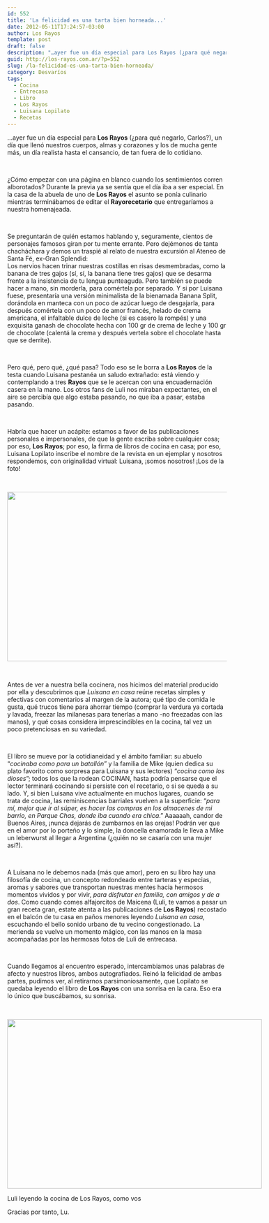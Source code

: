 ```yaml
---
id: 552
title: 'La felicidad es una tarta bien horneada...'
date: 2012-05-11T17:24:57-03:00
author: Los Rayos
template: post
draft: false
description: "…ayer fue un día especial para Los Rayos (¿para qué negarlo, Carlos?), un día que llenó nuestros cuerpos, almas y corazones y los de mucha gente más, un día realista hasta el cansancio, de tan fuera de lo cotidiano."
guid: http://los-rayos.com.ar/?p=552
slug: /la-felicidad-es-una-tarta-bien-horneada/
category: Desvaríos
tags:
  - Cocina
  - Entrecasa
  - Libro
  - Los Rayos
  - Luisana Lopilato
  - Recetas
---
```

<div style="text-align: left;">
  …ayer fue un día especial para <strong>Los Rayos</strong> (¿para qué negarlo, Carlos?), un día que llenó nuestros cuerpos, almas y corazones y los de mucha gente más, un día realista hasta el cansancio, de tan fuera de lo cotidiano.
</div>

&nbsp;

<div style="text-align: left;">
  ¿Cómo empezar con una página en blanco cuando los sentimientos corren alborotados? Durante la previa ya se sentía que el día iba a ser especial. En la casa de la abuela de uno de <strong>Los Rayos</strong> el asunto se ponía culinario mientras terminábamos de editar el <strong>Rayorecetario</strong> que entregaríamos a nuestra homenajeada.
</div>

&nbsp;

<div style="text-align: left;">
  Se preguntarán de quién estamos hablando y, seguramente, cientos de personajes famosos giran por tu mente errante. Pero dejémonos de tanta chacháchara y demos un traspié al relato de nuestra excursión al Ateneo de Santa Fé, ex-Gran Splendid:
</div>

<div style="text-align: left;">
  Los nervios hacen trinar nuestras costillas en risas desmembradas, como la banana de tres gajos (sí, sí, la banana tiene tres gajos) que se desarma frente a la insistencia de tu lengua punteaguda. Pero también se puede hacer a mano, sin morderla, para comértela por separado. Y si por Luisana fuese, presentaría una versión minimalista de la bienamada Banana Split, dorándola en manteca con un poco de azúcar luego de desgajarla, para después comértela con un poco de amor francés, helado de crema americana, el infaltable dulce de leche (si es casero la rompés) y una exquisita ganash de chocolate hecha con 100 gr de crema de leche y 100 gr de chocolate (calentá la crema y después vertela sobre el chocolate hasta que se derrite).
</div>

&nbsp;

<div style="text-align: left;">
  Pero qué, pero qué, ¿qué pasa? Todo eso se le borra a <strong>Los Rayos</strong> de la testa cuando Luisana pestanéa un saludo extrañado: está viendo y contemplando a tres <strong>Rayos</strong> que se le acercan con una encuadernación casera en la mano. Los otros fans de Luli nos miraban expectantes, en el aire se percibía que algo estaba pasando, no que iba a pasar, estaba pasando.
</div>

&nbsp;

<div style="text-align: left;">
  Habría que hacer un acápite: estamos a favor de las publicaciones personales e impersonales, de que la gente escriba sobre cualquier cosa; por eso, <strong>Los Rayos</strong>; por eso, la firma de libros de cocina en casa; por eso, Luisana Lopilato inscribe el nombre de la revista en un ejemplar y nosotros respondemos, con originalidad virtual: Luisana, ¡somos nosotros! ¡Los de la foto!
</div>

&nbsp;

<div style="text-align: left;">
  <img class=" wp-image-560" title="luli" src="https://los-rayos.com/wp-content/uploads/2012/04/luli-1024x682.jpg" alt="" width="584" height="388" srcset="https://los-rayos.com/wp-content/uploads/2012/04/luli-1024x682.jpg 1024w, https://los-rayos.com/wp-content/uploads/2012/04/luli-300x199.jpg 300w, https://los-rayos.com/wp-content/uploads/2012/04/luli-450x300.jpg 450w" sizes="(max-width: 584px) 100vw, 584px" />
</div>

&nbsp;

<div style="text-align: left;">
  Antes de ver a nuestra bella cocinera, nos hicimos del material producido por ella y descubrimos que <em>Luisana en casa</em> reúne recetas simples y efectivas con comentarios al margen de la autora; qué tipo de comida le gusta, qué trucos tiene para ahorrar tiempo (comprar la verdura ya cortada y lavada, freezar las milanesas para tenerlas a mano -no freezadas con las manos), y qué cosas considera imprescindibles en la cocina, tal vez un poco pretenciosas en su variedad.
</div>

&nbsp;

<div style="text-align: left;">
  El libro se mueve por la cotidianeidad y el ámbito familiar: su abuelo “<em>cocinaba como para un batallón</em>” y la familia de Mike (quien dedica su plato favorito como sorpresa para Luisana y sus lectores) “<em>cocina como los dioses</em>”; todos los que la rodean COCINAN, hasta podría pensarse que el lector terminará cocinando si persiste con el recetario, o si se queda a su lado. Y, si bien Luisana vive actualmente en muchos lugares, cuando se trata de cocina, las reminiscencias barriales vuelven a la superficie: “<em>para mí, mejor que ir al súper, es hacer las compras en los almacenes de mi barrio, en Parque Chas, donde iba cuando era chica</em>.” Aaaaaah, candor de Buenos Aires, ¡nunca dejarás de zumbarnos en las orejas! Podrán ver que en el amor por lo porteño y lo simple, la doncella enamorada le lleva a Mike un leberwurst al llegar a Argentina (¿quién no se casaría con una mujer así?).
</div>

&nbsp;

<div style="text-align: left;">
  A Luisana no le debemos nada (más que amor), pero en su libro hay una filosofía de cocina, un concepto redondeado entre tarteras y especias, aromas y sabores que transportan nuestras mentes hacia hermosos momentos vividos y por vivir, <em>para disfrutar en familia, con amigos y de a dos</em>. Como cuando comes alfajorcitos de Maicena (Luli, te vamos a pasar un gran receta gran, estate atenta a las publicaciones de <strong>Los Rayos</strong>) recostado en el balcón de tu casa en paños menores leyendo <em>Luisana en casa</em>, escuchando el bello sonido urbano de tu vecino congestionado. La merienda se vuelve un momento mágico, con las manos en la masa acompañadas por las hermosas fotos de Luli de entrecasa.
</div>

&nbsp;

<div style="text-align: left;">
  Cuando llegamos al encuentro esperado, intercambiamos unas palabras de afecto y nuestros libros, ambos autografiados. Reinó la felicidad de ambas partes, pudimos ver, al retirarnos parsimoniosamente, que Lopilato se quedaba leyendo el libro de <strong>Los Rayos</strong> con una sonrisa en la cara. Eso era lo único que buscábamos, su sonrisa.
</div>

&nbsp;

<div id="attachment_588" style="width: 594px" class="wp-caption alignnone">
  <img aria-describedby="caption-attachment-588" class="size-large wp-image-588" title="P1020016" src="https://los-rayos.com/wp-content/uploads/2012/04/P1020016-1024x682.jpg" alt="" width="584" height="388" srcset="https://los-rayos.com/wp-content/uploads/2012/04/P1020016-1024x682.jpg 1024w, https://los-rayos.com/wp-content/uploads/2012/04/P1020016-300x200.jpg 300w, https://los-rayos.com/wp-content/uploads/2012/04/P1020016.jpg 1396w" sizes="(max-width: 584px) 100vw, 584px" />
  
  <p id="caption-attachment-588" class="wp-caption-text">
    Luli leyendo la cocina de Los Rayos, como vos
  </p>
</div>


<div style="text-align: left;">
  Gracias por tanto, Lu.
</div>

&nbsp;